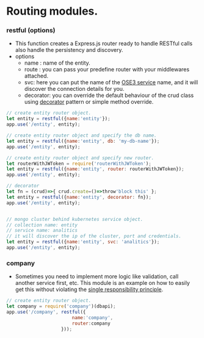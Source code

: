 # Routing modules.


### restful (options)
 - This function creates a Express.js router ready to handle RESTful calls also handle the persistency and discovery. 
 - options
    - name : name of the entity.
    - route : you can pass your predefine router with your middlewares attached.
    - svc: here you can put the name of the [OSE3 service](https://docs.openshift.com/enterprise/3.2/architecture/core_concepts/pods_and_services.html) name, and it will discover the connection details for you.
    - decorator: you can override the default behaviour of the crud class using [decorator](https://addyosmani.com/resources/essentialjsdesignpatterns/book/#decoratorpatternjavascript) pattern or  simple method override.

```javascript
// create entity router object.
let entity = restful({name:'entity'});
app.use('/entity', entity);

// create entity router object and specify the db name.
let entity = restful({name:'entity', db: 'my-db-name'});
app.use('/entity', entity);

// create entity router object and specify new router.
let routerWithJWToken = require('routerWithJWToken');
let entity = restful({name:'entity', router: routerWithJWToken});
app.use('/entity', entity);

// decorator
let fn = (crud)=>{ crud.create=()=>throw'block this' };
let entity = restful({name:'entity', decorator: fn});
app.use('/entity', entity);


// mongo cluster behind kubernetes service object.
// collection name: entity
// service name: analitics
// it will discover the ip of the cluster, port and credentials.
let entity = restful({name:'entity', svc: 'analitics'});
app.use('/entity', entity);
```

### company
- Sometimes you need to implement more logic like validation, call another service first, etc. This module is an example on how to easily get this without violating the [single responsibility principle](https://en.wikipedia.org/wiki/Single_responsibility_principle).

```javascript
// create entity router object.
let company = require('company')(dbapi);
app.use('/company', restful({
                        name:'company',
                        router:company
                    }));
```
